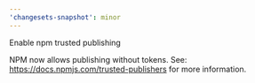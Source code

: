 ```yaml
---
'changesets-snapshot': minor
---
```


Enable npm trusted publishing

NPM now allows publishing without tokens. See: https://docs.npmjs.com/trusted-publishers for more information.

